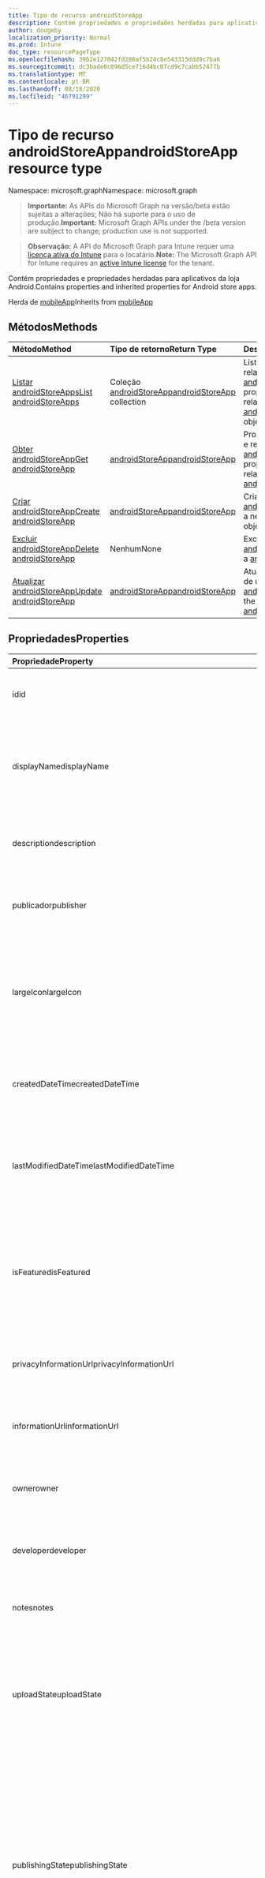```yaml
---
title: Tipo de recurso androidStoreApp
description: Contém propriedades e propriedades herdadas para aplicativos da loja Android.
author: dougeby
localization_priority: Normal
ms.prod: Intune
doc_type: resourcePageType
ms.openlocfilehash: 39b2e127042fd280af5b24c8e543315ddd9c7ba6
ms.sourcegitcommit: dc3bade0c096d5ce716d4bc07cd9c7cabb52477b
ms.translationtype: MT
ms.contentlocale: pt-BR
ms.lasthandoff: 08/18/2020
ms.locfileid: "46791299"
---
```

# <a name="androidstoreapp-resource-type"></a><span data-ttu-id="33b6c-103">Tipo de recurso androidStoreApp</span><span class="sxs-lookup"><span data-stu-id="33b6c-103">androidStoreApp resource type</span></span>

<span data-ttu-id="33b6c-104">Namespace: microsoft.graph</span><span class="sxs-lookup"><span data-stu-id="33b6c-104">Namespace: microsoft.graph</span></span>

> <span data-ttu-id="33b6c-105">**Importante:** As APIs do Microsoft Graph na versão/beta estão sujeitas a alterações; Não há suporte para o uso de produção.</span><span class="sxs-lookup"><span data-stu-id="33b6c-105">**Important:** Microsoft Graph APIs under the /beta version are subject to change; production use is not supported.</span></span>

> <span data-ttu-id="33b6c-106">**Observação:** A API do Microsoft Graph para Intune requer uma [licença ativa do Intune](https://go.microsoft.com/fwlink/?linkid=839381) para o locatário.</span><span class="sxs-lookup"><span data-stu-id="33b6c-106">**Note:** The Microsoft Graph API for Intune requires an [active Intune license](https://go.microsoft.com/fwlink/?linkid=839381) for the tenant.</span></span>

<span data-ttu-id="33b6c-107">Contém propriedades e propriedades herdadas para aplicativos da loja Android.</span><span class="sxs-lookup"><span data-stu-id="33b6c-107">Contains properties and inherited properties for Android store apps.</span></span>


<span data-ttu-id="33b6c-108">Herda de [mobileApp](../resources/intune-shared-mobileapp.md)</span><span class="sxs-lookup"><span data-stu-id="33b6c-108">Inherits from [mobileApp](../resources/intune-shared-mobileapp.md)</span></span>

## <a name="methods"></a><span data-ttu-id="33b6c-109">Métodos</span><span class="sxs-lookup"><span data-stu-id="33b6c-109">Methods</span></span>
|<span data-ttu-id="33b6c-110">Método</span><span class="sxs-lookup"><span data-stu-id="33b6c-110">Method</span></span>|<span data-ttu-id="33b6c-111">Tipo de retorno</span><span class="sxs-lookup"><span data-stu-id="33b6c-111">Return Type</span></span>|<span data-ttu-id="33b6c-112">Descrição</span><span class="sxs-lookup"><span data-stu-id="33b6c-112">Description</span></span>|
|:---|:---|:---|
|[<span data-ttu-id="33b6c-113">Listar androidStoreApps</span><span class="sxs-lookup"><span data-stu-id="33b6c-113">List androidStoreApps</span></span>](../api/intune-apps-androidstoreapp-list.md)|<span data-ttu-id="33b6c-114">Coleção [androidStoreApp](../resources/intune-apps-androidstoreapp.md)</span><span class="sxs-lookup"><span data-stu-id="33b6c-114">[androidStoreApp](../resources/intune-apps-androidstoreapp.md) collection</span></span>|<span data-ttu-id="33b6c-115">Lista propriedades e relações dos objetos [androidStoreApp](../resources/intune-apps-androidstoreapp.md).</span><span class="sxs-lookup"><span data-stu-id="33b6c-115">List properties and relationships of the [androidStoreApp](../resources/intune-apps-androidstoreapp.md) objects.</span></span>|
|[<span data-ttu-id="33b6c-116">Obter androidStoreApp</span><span class="sxs-lookup"><span data-stu-id="33b6c-116">Get androidStoreApp</span></span>](../api/intune-apps-androidstoreapp-get.md)|[<span data-ttu-id="33b6c-117">androidStoreApp</span><span class="sxs-lookup"><span data-stu-id="33b6c-117">androidStoreApp</span></span>](../resources/intune-apps-androidstoreapp.md)|<span data-ttu-id="33b6c-118">Propriedades de leitura e relações do objeto [androidStoreApp](../resources/intune-apps-androidstoreapp.md).</span><span class="sxs-lookup"><span data-stu-id="33b6c-118">Read properties and relationships of the [androidStoreApp](../resources/intune-apps-androidstoreapp.md) object.</span></span>|
|[<span data-ttu-id="33b6c-119">Criar androidStoreApp</span><span class="sxs-lookup"><span data-stu-id="33b6c-119">Create androidStoreApp</span></span>](../api/intune-apps-androidstoreapp-create.md)|[<span data-ttu-id="33b6c-120">androidStoreApp</span><span class="sxs-lookup"><span data-stu-id="33b6c-120">androidStoreApp</span></span>](../resources/intune-apps-androidstoreapp.md)|<span data-ttu-id="33b6c-121">Cria um novo objeto [androidStoreApp](../resources/intune-apps-androidstoreapp.md).</span><span class="sxs-lookup"><span data-stu-id="33b6c-121">Create a new [androidStoreApp](../resources/intune-apps-androidstoreapp.md) object.</span></span>|
|[<span data-ttu-id="33b6c-122">Excluir androidStoreApp</span><span class="sxs-lookup"><span data-stu-id="33b6c-122">Delete androidStoreApp</span></span>](../api/intune-apps-androidstoreapp-delete.md)|<span data-ttu-id="33b6c-123">Nenhum</span><span class="sxs-lookup"><span data-stu-id="33b6c-123">None</span></span>|<span data-ttu-id="33b6c-124">Exclui um [androidStoreApp](../resources/intune-apps-androidstoreapp.md).</span><span class="sxs-lookup"><span data-stu-id="33b6c-124">Deletes a [androidStoreApp](../resources/intune-apps-androidstoreapp.md).</span></span>|
|[<span data-ttu-id="33b6c-125">Atualizar androidStoreApp</span><span class="sxs-lookup"><span data-stu-id="33b6c-125">Update androidStoreApp</span></span>](../api/intune-apps-androidstoreapp-update.md)|[<span data-ttu-id="33b6c-126">androidStoreApp</span><span class="sxs-lookup"><span data-stu-id="33b6c-126">androidStoreApp</span></span>](../resources/intune-apps-androidstoreapp.md)|<span data-ttu-id="33b6c-127">Atualiza as propriedades de um objeto [androidStoreApp](../resources/intune-apps-androidstoreapp.md).</span><span class="sxs-lookup"><span data-stu-id="33b6c-127">Update the properties of a [androidStoreApp](../resources/intune-apps-androidstoreapp.md) object.</span></span>|

## <a name="properties"></a><span data-ttu-id="33b6c-128">Propriedades</span><span class="sxs-lookup"><span data-stu-id="33b6c-128">Properties</span></span>
|<span data-ttu-id="33b6c-129">Propriedade</span><span class="sxs-lookup"><span data-stu-id="33b6c-129">Property</span></span>|<span data-ttu-id="33b6c-130">Tipo</span><span class="sxs-lookup"><span data-stu-id="33b6c-130">Type</span></span>|<span data-ttu-id="33b6c-131">Descrição</span><span class="sxs-lookup"><span data-stu-id="33b6c-131">Description</span></span>|
|:---|:---|:---|
|<span data-ttu-id="33b6c-132">id</span><span class="sxs-lookup"><span data-stu-id="33b6c-132">id</span></span>|<span data-ttu-id="33b6c-133">String</span><span class="sxs-lookup"><span data-stu-id="33b6c-133">String</span></span>|<span data-ttu-id="33b6c-134">Chave da entidade.</span><span class="sxs-lookup"><span data-stu-id="33b6c-134">Key of the entity.</span></span> <span data-ttu-id="33b6c-135">Herdado de [mobileApp](../resources/intune-shared-mobileapp.md)</span><span class="sxs-lookup"><span data-stu-id="33b6c-135">Inherited from [mobileApp](../resources/intune-shared-mobileapp.md)</span></span>|
|<span data-ttu-id="33b6c-136">displayName</span><span class="sxs-lookup"><span data-stu-id="33b6c-136">displayName</span></span>|<span data-ttu-id="33b6c-137">String</span><span class="sxs-lookup"><span data-stu-id="33b6c-137">String</span></span>|<span data-ttu-id="33b6c-138">O título do aplicativo importado ou definido pelo administrador.</span><span class="sxs-lookup"><span data-stu-id="33b6c-138">The admin provided or imported title of the app.</span></span> <span data-ttu-id="33b6c-139">Herdado de [mobileApp](../resources/intune-shared-mobileapp.md)</span><span class="sxs-lookup"><span data-stu-id="33b6c-139">Inherited from [mobileApp](../resources/intune-shared-mobileapp.md)</span></span>|
|<span data-ttu-id="33b6c-140">description</span><span class="sxs-lookup"><span data-stu-id="33b6c-140">description</span></span>|<span data-ttu-id="33b6c-141">String</span><span class="sxs-lookup"><span data-stu-id="33b6c-141">String</span></span>|<span data-ttu-id="33b6c-142">A descrição do aplicativo.</span><span class="sxs-lookup"><span data-stu-id="33b6c-142">The description of the app.</span></span> <span data-ttu-id="33b6c-143">Herdado de [mobileApp](../resources/intune-shared-mobileapp.md)</span><span class="sxs-lookup"><span data-stu-id="33b6c-143">Inherited from [mobileApp](../resources/intune-shared-mobileapp.md)</span></span>|
|<span data-ttu-id="33b6c-144">publicador</span><span class="sxs-lookup"><span data-stu-id="33b6c-144">publisher</span></span>|<span data-ttu-id="33b6c-145">String</span><span class="sxs-lookup"><span data-stu-id="33b6c-145">String</span></span>|<span data-ttu-id="33b6c-146">O publicador do aplicativo.</span><span class="sxs-lookup"><span data-stu-id="33b6c-146">The publisher of the app.</span></span> <span data-ttu-id="33b6c-147">Herdado de [mobileApp](../resources/intune-shared-mobileapp.md)</span><span class="sxs-lookup"><span data-stu-id="33b6c-147">Inherited from [mobileApp](../resources/intune-shared-mobileapp.md)</span></span>|
|<span data-ttu-id="33b6c-148">largeIcon</span><span class="sxs-lookup"><span data-stu-id="33b6c-148">largeIcon</span></span>|[<span data-ttu-id="33b6c-149">mimeContent</span><span class="sxs-lookup"><span data-stu-id="33b6c-149">mimeContent</span></span>](../resources/intune-shared-mimecontent.md)|<span data-ttu-id="33b6c-150">O ícone grande, a ser exibido nos detalhes do aplicativo e usado para o carregamento do ícone.</span><span class="sxs-lookup"><span data-stu-id="33b6c-150">The large icon, to be displayed in the app details and used for upload of the icon.</span></span> <span data-ttu-id="33b6c-151">Herdado de [mobileApp](../resources/intune-shared-mobileapp.md)</span><span class="sxs-lookup"><span data-stu-id="33b6c-151">Inherited from [mobileApp](../resources/intune-shared-mobileapp.md)</span></span>|
|<span data-ttu-id="33b6c-152">createdDateTime</span><span class="sxs-lookup"><span data-stu-id="33b6c-152">createdDateTime</span></span>|<span data-ttu-id="33b6c-153">DateTimeOffset</span><span class="sxs-lookup"><span data-stu-id="33b6c-153">DateTimeOffset</span></span>|<span data-ttu-id="33b6c-154">A data e a hora da criação do aplicativo.</span><span class="sxs-lookup"><span data-stu-id="33b6c-154">The date and time the app was created.</span></span> <span data-ttu-id="33b6c-155">Herdado de [mobileApp](../resources/intune-shared-mobileapp.md)</span><span class="sxs-lookup"><span data-stu-id="33b6c-155">Inherited from [mobileApp](../resources/intune-shared-mobileapp.md)</span></span>|
|<span data-ttu-id="33b6c-156">lastModifiedDateTime</span><span class="sxs-lookup"><span data-stu-id="33b6c-156">lastModifiedDateTime</span></span>|<span data-ttu-id="33b6c-157">DateTimeOffset</span><span class="sxs-lookup"><span data-stu-id="33b6c-157">DateTimeOffset</span></span>|<span data-ttu-id="33b6c-158">A data e a hora que o aplicativo foi modificado pela última vez.</span><span class="sxs-lookup"><span data-stu-id="33b6c-158">The date and time the app was last modified.</span></span> <span data-ttu-id="33b6c-159">Herdado de [mobileApp](../resources/intune-shared-mobileapp.md)</span><span class="sxs-lookup"><span data-stu-id="33b6c-159">Inherited from [mobileApp](../resources/intune-shared-mobileapp.md)</span></span>|
|<span data-ttu-id="33b6c-160">isFeatured</span><span class="sxs-lookup"><span data-stu-id="33b6c-160">isFeatured</span></span>|<span data-ttu-id="33b6c-161">Boolean</span><span class="sxs-lookup"><span data-stu-id="33b6c-161">Boolean</span></span>|<span data-ttu-id="33b6c-162">O valor que indica se o aplicativo está marcado como em destaque pelo administrador. Herdado de [mobileApp](../resources/intune-shared-mobileapp.md)</span><span class="sxs-lookup"><span data-stu-id="33b6c-162">The value indicating whether the app is marked as featured by the admin. Inherited from [mobileApp](../resources/intune-shared-mobileapp.md)</span></span>|
|<span data-ttu-id="33b6c-163">privacyInformationUrl</span><span class="sxs-lookup"><span data-stu-id="33b6c-163">privacyInformationUrl</span></span>|<span data-ttu-id="33b6c-164">String</span><span class="sxs-lookup"><span data-stu-id="33b6c-164">String</span></span>|<span data-ttu-id="33b6c-165">A URL da declaração de privacidade.</span><span class="sxs-lookup"><span data-stu-id="33b6c-165">The privacy statement Url.</span></span> <span data-ttu-id="33b6c-166">Herdado de [mobileApp](../resources/intune-shared-mobileapp.md)</span><span class="sxs-lookup"><span data-stu-id="33b6c-166">Inherited from [mobileApp](../resources/intune-shared-mobileapp.md)</span></span>|
|<span data-ttu-id="33b6c-167">informationUrl</span><span class="sxs-lookup"><span data-stu-id="33b6c-167">informationUrl</span></span>|<span data-ttu-id="33b6c-168">String</span><span class="sxs-lookup"><span data-stu-id="33b6c-168">String</span></span>|<span data-ttu-id="33b6c-169">A URL de informações adicionais.</span><span class="sxs-lookup"><span data-stu-id="33b6c-169">The more information Url.</span></span> <span data-ttu-id="33b6c-170">Herdado de [mobileApp](../resources/intune-shared-mobileapp.md)</span><span class="sxs-lookup"><span data-stu-id="33b6c-170">Inherited from [mobileApp](../resources/intune-shared-mobileapp.md)</span></span>|
|<span data-ttu-id="33b6c-171">owner</span><span class="sxs-lookup"><span data-stu-id="33b6c-171">owner</span></span>|<span data-ttu-id="33b6c-172">String</span><span class="sxs-lookup"><span data-stu-id="33b6c-172">String</span></span>|<span data-ttu-id="33b6c-173">O proprietário do conteúdo.</span><span class="sxs-lookup"><span data-stu-id="33b6c-173">The owner of the app.</span></span> <span data-ttu-id="33b6c-174">Herdado de [mobileApp](../resources/intune-shared-mobileapp.md)</span><span class="sxs-lookup"><span data-stu-id="33b6c-174">Inherited from [mobileApp](../resources/intune-shared-mobileapp.md)</span></span>|
|<span data-ttu-id="33b6c-175">developer</span><span class="sxs-lookup"><span data-stu-id="33b6c-175">developer</span></span>|<span data-ttu-id="33b6c-176">String</span><span class="sxs-lookup"><span data-stu-id="33b6c-176">String</span></span>|<span data-ttu-id="33b6c-177">O desenvolvedor do aplicativo.</span><span class="sxs-lookup"><span data-stu-id="33b6c-177">The developer of the app.</span></span> <span data-ttu-id="33b6c-178">Herdado de [mobileApp](../resources/intune-shared-mobileapp.md)</span><span class="sxs-lookup"><span data-stu-id="33b6c-178">Inherited from [mobileApp](../resources/intune-shared-mobileapp.md)</span></span>|
|<span data-ttu-id="33b6c-179">notes</span><span class="sxs-lookup"><span data-stu-id="33b6c-179">notes</span></span>|<span data-ttu-id="33b6c-180">String</span><span class="sxs-lookup"><span data-stu-id="33b6c-180">String</span></span>|<span data-ttu-id="33b6c-181">Anotações do aplicativo.</span><span class="sxs-lookup"><span data-stu-id="33b6c-181">Notes for the app.</span></span> <span data-ttu-id="33b6c-182">Herdado de [mobileApp](../resources/intune-shared-mobileapp.md)</span><span class="sxs-lookup"><span data-stu-id="33b6c-182">Inherited from [mobileApp](../resources/intune-shared-mobileapp.md)</span></span>|
|<span data-ttu-id="33b6c-183">uploadState</span><span class="sxs-lookup"><span data-stu-id="33b6c-183">uploadState</span></span>|<span data-ttu-id="33b6c-184">Int32</span><span class="sxs-lookup"><span data-stu-id="33b6c-184">Int32</span></span>|<span data-ttu-id="33b6c-185">O estado de upload.</span><span class="sxs-lookup"><span data-stu-id="33b6c-185">The upload state.</span></span> <span data-ttu-id="33b6c-186">Os valores possíveis são: 0- `Not Ready` , 1- `Ready` , 2- `Processing` .</span><span class="sxs-lookup"><span data-stu-id="33b6c-186">Possible values are: 0 - `Not Ready`, 1 - `Ready`, 2 - `Processing`.</span></span> <span data-ttu-id="33b6c-187">Herdado de [mobileApp](../resources/intune-shared-mobileapp.md)</span><span class="sxs-lookup"><span data-stu-id="33b6c-187">Inherited from [mobileApp](../resources/intune-shared-mobileapp.md)</span></span>|
|<span data-ttu-id="33b6c-188">publishingState</span><span class="sxs-lookup"><span data-stu-id="33b6c-188">publishingState</span></span>|[<span data-ttu-id="33b6c-189">mobileAppPublishingState</span><span class="sxs-lookup"><span data-stu-id="33b6c-189">mobileAppPublishingState</span></span>](../resources/intune-apps-mobileapppublishingstate.md)|<span data-ttu-id="33b6c-190">O estado de publicação do aplicativo.</span><span class="sxs-lookup"><span data-stu-id="33b6c-190">The publishing state for the app.</span></span> <span data-ttu-id="33b6c-191">O aplicativo não pode ser assinado, a menos que ele seja publicado.</span><span class="sxs-lookup"><span data-stu-id="33b6c-191">The app cannot be assigned unless the app is published.</span></span> <span data-ttu-id="33b6c-192">Herdado de [mobileApp](../resources/intune-shared-mobileapp.md).</span><span class="sxs-lookup"><span data-stu-id="33b6c-192">Inherited from [mobileApp](../resources/intune-shared-mobileapp.md).</span></span> <span data-ttu-id="33b6c-193">Os valores possíveis são: `notPublished`, `processing`, `published`.</span><span class="sxs-lookup"><span data-stu-id="33b6c-193">Possible values are: `notPublished`, `processing`, `published`.</span></span>|
|<span data-ttu-id="33b6c-194">isAssigned</span><span class="sxs-lookup"><span data-stu-id="33b6c-194">isAssigned</span></span>|<span data-ttu-id="33b6c-195">Boolean</span><span class="sxs-lookup"><span data-stu-id="33b6c-195">Boolean</span></span>|<span data-ttu-id="33b6c-196">O valor que indica se o aplicativo é atribuído a pelo menos um grupo.</span><span class="sxs-lookup"><span data-stu-id="33b6c-196">The value indicating whether the app is assigned to at least one group.</span></span> <span data-ttu-id="33b6c-197">Herdado de [mobileApp](../resources/intune-shared-mobileapp.md)</span><span class="sxs-lookup"><span data-stu-id="33b6c-197">Inherited from [mobileApp](../resources/intune-shared-mobileapp.md)</span></span>|
|<span data-ttu-id="33b6c-198">roleScopeTagIds</span><span class="sxs-lookup"><span data-stu-id="33b6c-198">roleScopeTagIds</span></span>|<span data-ttu-id="33b6c-199">Coleção de cadeia de caracteres</span><span class="sxs-lookup"><span data-stu-id="33b6c-199">String collection</span></span>|<span data-ttu-id="33b6c-200">Lista de IDs de marca de escopo para este aplicativo móvel.</span><span class="sxs-lookup"><span data-stu-id="33b6c-200">List of scope tag ids for this mobile app.</span></span> <span data-ttu-id="33b6c-201">Herdado de [mobileApp](../resources/intune-shared-mobileapp.md)</span><span class="sxs-lookup"><span data-stu-id="33b6c-201">Inherited from [mobileApp](../resources/intune-shared-mobileapp.md)</span></span>|
|<span data-ttu-id="33b6c-202">dependentAppCount</span><span class="sxs-lookup"><span data-stu-id="33b6c-202">dependentAppCount</span></span>|<span data-ttu-id="33b6c-203">Int32</span><span class="sxs-lookup"><span data-stu-id="33b6c-203">Int32</span></span>|<span data-ttu-id="33b6c-204">O número total de dependências do aplicativo filho.</span><span class="sxs-lookup"><span data-stu-id="33b6c-204">The total number of dependencies the child app has.</span></span> <span data-ttu-id="33b6c-205">Herdado de [mobileApp](../resources/intune-shared-mobileapp.md)</span><span class="sxs-lookup"><span data-stu-id="33b6c-205">Inherited from [mobileApp](../resources/intune-shared-mobileapp.md)</span></span>|
|<span data-ttu-id="33b6c-206">packageId</span><span class="sxs-lookup"><span data-stu-id="33b6c-206">packageId</span></span>|<span data-ttu-id="33b6c-207">String</span><span class="sxs-lookup"><span data-stu-id="33b6c-207">String</span></span>|<span data-ttu-id="33b6c-208">O identificador do pacote.</span><span class="sxs-lookup"><span data-stu-id="33b6c-208">The package identifier.</span></span>|
|<span data-ttu-id="33b6c-209">appIdentifier</span><span class="sxs-lookup"><span data-stu-id="33b6c-209">appIdentifier</span></span>|<span data-ttu-id="33b6c-210">String</span><span class="sxs-lookup"><span data-stu-id="33b6c-210">String</span></span>|<span data-ttu-id="33b6c-211">O Nome da Identidade.</span><span class="sxs-lookup"><span data-stu-id="33b6c-211">The Identity Name.</span></span>|
|<span data-ttu-id="33b6c-212">appStoreUrl</span><span class="sxs-lookup"><span data-stu-id="33b6c-212">appStoreUrl</span></span>|<span data-ttu-id="33b6c-213">Cadeia de caracteres</span><span class="sxs-lookup"><span data-stu-id="33b6c-213">String</span></span>|<span data-ttu-id="33b6c-214">A URL da loja de aplicativos Android.</span><span class="sxs-lookup"><span data-stu-id="33b6c-214">The Android app store URL.</span></span>|
|<span data-ttu-id="33b6c-215">minimumSupportedOperatingSystem</span><span class="sxs-lookup"><span data-stu-id="33b6c-215">minimumSupportedOperatingSystem</span></span>|[<span data-ttu-id="33b6c-216">androidMinimumOperatingSystem</span><span class="sxs-lookup"><span data-stu-id="33b6c-216">androidMinimumOperatingSystem</span></span>](../resources/intune-apps-androidminimumoperatingsystem.md)|<span data-ttu-id="33b6c-217">O valor do sistema de operacional mínimo aplicável.</span><span class="sxs-lookup"><span data-stu-id="33b6c-217">The value for the minimum applicable operating system.</span></span>|

## <a name="relationships"></a><span data-ttu-id="33b6c-218">Relações</span><span class="sxs-lookup"><span data-stu-id="33b6c-218">Relationships</span></span>
|<span data-ttu-id="33b6c-219">Relação</span><span class="sxs-lookup"><span data-stu-id="33b6c-219">Relationship</span></span>|<span data-ttu-id="33b6c-220">Tipo</span><span class="sxs-lookup"><span data-stu-id="33b6c-220">Type</span></span>|<span data-ttu-id="33b6c-221">Descrição</span><span class="sxs-lookup"><span data-stu-id="33b6c-221">Description</span></span>|
|:---|:---|:---|
|<span data-ttu-id="33b6c-222">categories</span><span class="sxs-lookup"><span data-stu-id="33b6c-222">categories</span></span>|<span data-ttu-id="33b6c-223">Coleção [mobileAppCategory](../resources/intune-apps-mobileappcategory.md)</span><span class="sxs-lookup"><span data-stu-id="33b6c-223">[mobileAppCategory](../resources/intune-apps-mobileappcategory.md) collection</span></span>|<span data-ttu-id="33b6c-224">A lista de categorias para este aplicativo.</span><span class="sxs-lookup"><span data-stu-id="33b6c-224">The list of categories for this app.</span></span> <span data-ttu-id="33b6c-225">Herdado de [mobileApp](../resources/intune-shared-mobileapp.md)</span><span class="sxs-lookup"><span data-stu-id="33b6c-225">Inherited from [mobileApp](../resources/intune-shared-mobileapp.md)</span></span>|
|<span data-ttu-id="33b6c-226">assignments</span><span class="sxs-lookup"><span data-stu-id="33b6c-226">assignments</span></span>|<span data-ttu-id="33b6c-227">Coleção [mobileAppAssignment](../resources/intune-apps-mobileappassignment.md)</span><span class="sxs-lookup"><span data-stu-id="33b6c-227">[mobileAppAssignment](../resources/intune-apps-mobileappassignment.md) collection</span></span>|<span data-ttu-id="33b6c-228">A lista de atribuições de grupo para esse aplicativo móvel.</span><span class="sxs-lookup"><span data-stu-id="33b6c-228">The list of group assignments for this mobile app.</span></span> <span data-ttu-id="33b6c-229">Herdado de [mobileApp](../resources/intune-shared-mobileapp.md)</span><span class="sxs-lookup"><span data-stu-id="33b6c-229">Inherited from [mobileApp](../resources/intune-shared-mobileapp.md)</span></span>|
|<span data-ttu-id="33b6c-230">installSummary</span><span class="sxs-lookup"><span data-stu-id="33b6c-230">installSummary</span></span>|[<span data-ttu-id="33b6c-231">mobileAppInstallSummary</span><span class="sxs-lookup"><span data-stu-id="33b6c-231">mobileAppInstallSummary</span></span>](../resources/intune-apps-mobileappinstallsummary.md)|<span data-ttu-id="33b6c-232">Resumo de instalação do aplicativo móvel.</span><span class="sxs-lookup"><span data-stu-id="33b6c-232">Mobile App Install Summary.</span></span> <span data-ttu-id="33b6c-233">Herdado de [mobileApp](../resources/intune-shared-mobileapp.md)</span><span class="sxs-lookup"><span data-stu-id="33b6c-233">Inherited from [mobileApp](../resources/intune-shared-mobileapp.md)</span></span>|
|<span data-ttu-id="33b6c-234">deviceStatuses</span><span class="sxs-lookup"><span data-stu-id="33b6c-234">deviceStatuses</span></span>|<span data-ttu-id="33b6c-235">coleção [mobileAppInstallStatus](../resources/intune-apps-mobileappinstallstatus.md)</span><span class="sxs-lookup"><span data-stu-id="33b6c-235">[mobileAppInstallStatus](../resources/intune-apps-mobileappinstallstatus.md) collection</span></span>|<span data-ttu-id="33b6c-236">A lista de Estados de instalação para este aplicativo móvel.</span><span class="sxs-lookup"><span data-stu-id="33b6c-236">The list of installation states for this mobile app.</span></span> <span data-ttu-id="33b6c-237">Herdado de [mobileApp](../resources/intune-shared-mobileapp.md)</span><span class="sxs-lookup"><span data-stu-id="33b6c-237">Inherited from [mobileApp](../resources/intune-shared-mobileapp.md)</span></span>|
|<span data-ttu-id="33b6c-238">userStatuses</span><span class="sxs-lookup"><span data-stu-id="33b6c-238">userStatuses</span></span>|<span data-ttu-id="33b6c-239">coleção [userAppInstallStatus](../resources/intune-apps-userappinstallstatus.md)</span><span class="sxs-lookup"><span data-stu-id="33b6c-239">[userAppInstallStatus](../resources/intune-apps-userappinstallstatus.md) collection</span></span>|<span data-ttu-id="33b6c-240">A lista de Estados de instalação para este aplicativo móvel.</span><span class="sxs-lookup"><span data-stu-id="33b6c-240">The list of installation states for this mobile app.</span></span> <span data-ttu-id="33b6c-241">Herdado de [mobileApp](../resources/intune-shared-mobileapp.md)</span><span class="sxs-lookup"><span data-stu-id="33b6c-241">Inherited from [mobileApp](../resources/intune-shared-mobileapp.md)</span></span>|
|<span data-ttu-id="33b6c-242">relações</span><span class="sxs-lookup"><span data-stu-id="33b6c-242">relationships</span></span>|<span data-ttu-id="33b6c-243">coleção [mobileAppRelationship](../resources/intune-apps-mobileapprelationship.md)</span><span class="sxs-lookup"><span data-stu-id="33b6c-243">[mobileAppRelationship](../resources/intune-apps-mobileapprelationship.md) collection</span></span>|<span data-ttu-id="33b6c-244">Lista de relações para este aplicativo móvel.</span><span class="sxs-lookup"><span data-stu-id="33b6c-244">List of relationships for this mobile app.</span></span> <span data-ttu-id="33b6c-245">Herdado de [mobileApp](../resources/intune-shared-mobileapp.md)</span><span class="sxs-lookup"><span data-stu-id="33b6c-245">Inherited from [mobileApp](../resources/intune-shared-mobileapp.md)</span></span>|

## <a name="json-representation"></a><span data-ttu-id="33b6c-246">Representação JSON</span><span class="sxs-lookup"><span data-stu-id="33b6c-246">JSON Representation</span></span>
<span data-ttu-id="33b6c-247">Veja a seguir uma representação JSON do recurso.</span><span class="sxs-lookup"><span data-stu-id="33b6c-247">Here is a JSON representation of the resource.</span></span>
<!-- {
  "blockType": "resource",
  "keyProperty": "id",
  "@odata.type": "microsoft.graph.androidStoreApp"
}
-->
``` json
{
  "@odata.type": "#microsoft.graph.androidStoreApp",
  "id": "String (identifier)",
  "displayName": "String",
  "description": "String",
  "publisher": "String",
  "largeIcon": {
    "@odata.type": "microsoft.graph.mimeContent",
    "type": "String",
    "value": "binary"
  },
  "createdDateTime": "String (timestamp)",
  "lastModifiedDateTime": "String (timestamp)",
  "isFeatured": true,
  "privacyInformationUrl": "String",
  "informationUrl": "String",
  "owner": "String",
  "developer": "String",
  "notes": "String",
  "uploadState": 1024,
  "publishingState": "String",
  "isAssigned": true,
  "roleScopeTagIds": [
    "String"
  ],
  "dependentAppCount": 1024,
  "packageId": "String",
  "appIdentifier": "String",
  "appStoreUrl": "String",
  "minimumSupportedOperatingSystem": {
    "@odata.type": "microsoft.graph.androidMinimumOperatingSystem",
    "v4_0": true,
    "v4_0_3": true,
    "v4_1": true,
    "v4_2": true,
    "v4_3": true,
    "v4_4": true,
    "v5_0": true,
    "v5_1": true,
    "v6_0": true,
    "v7_0": true,
    "v7_1": true,
    "v8_0": true,
    "v8_1": true,
    "v9_0": true
  }
}
```



